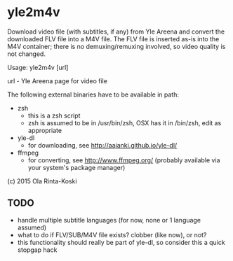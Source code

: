 # yle2m4v

Download video file (with subtitles, if any) from Yle Areena and
convert the downloaded FLV file into a M4V file. The FLV file is
inserted as-is into the M4V container; there is no demuxing/remuxing
involved, so video quality is not changed.



Usage: yle2m4v [url]

url - Yle Areena page for video file

The following external binaries have to be available in path:
- zsh
  - this is a zsh script
  - zsh is assumed to be in /usr/bin/zsh, OSX has it in /bin/zsh,
    edit as appropriate     
- yle-dl
  - for downloading, see http://aajanki.github.io/yle-dl/
- ffmpeg
  - for converting, see http://www.ffmpeg.org/
    (probably available via your system's package manager)

(c) 2015 Ola Rinta-Koski

## TODO
- handle multiple subtitle languages (for now, none or 1 language assumed)
- what to do if FLV/SUB/M4V file exists? clobber (like now), or not?
- this functionality should really be part of yle-dl, so consider
   this a quick stopgap hack
